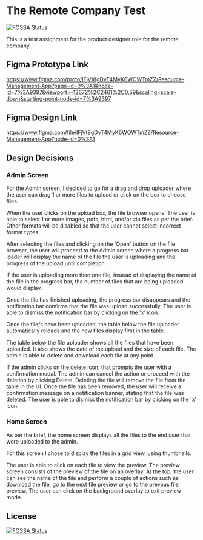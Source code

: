 # The Remote Company Test
[![FOSSA Status](https://app.fossa.com/api/projects/git%2Bgithub.com%2Fpaulinapaz%2Fthe_remote_company_test.svg?type=shield)](https://app.fossa.com/projects/git%2Bgithub.com%2Fpaulinapaz%2Fthe_remote_company_test?ref=badge_shield)

This is a test assignment for the product designer role for the remote company
## Figma Prototype Link
https://www.figma.com/proto/lFjVt8gDvT4MyK6WOWTmZZ/Resource-Management-App?page-id=0%3A1&node-id=7%3A9397&viewport=-13672%2C2461%2C0.59&scaling=scale-down&starting-point-node-id=7%3A9397

## Figma Design Link
https://www.figma.com/file/lFjVt8gDvT4MyK6WOWTmZZ/Resource-Management-App?node-id=0%3A1

## Design Decisions
### Admin Screen
For the Admin screen, I decided to go for a drag and drop uploader where the user can drag 1 or more files to upload or click on the box to choose files. 

When the user clicks on the upload box, the file browser opens. The user is able to select 1 or more images, pdfs, html, and/or zip files as per the brief. Other formats will be disabled so that the user cannot select incorrect format types.

After selecting the files and clicking on the 'Open' button on the file browser, the user will proceed to the Admin screen where a progress bar loader will display the name of the file the user is uploading and the progress of the upload until completion. 

If the user is uploading more than one file, instead of displaying the name of the file in the progress bar, the number of files that are being uploaded would display.

Once the file has finished uploading, the progress bar disappears and the notification bar confirms that the file was upload successfully. The user is able to dismiss the notification bar by clicking on the 'x' icon. 

Once the file/s have been uploaded, the table below the file uploader automatically reloads and the new files display first in the table. 

The table below the file uploader shows all the files that have been uploaded. It also shows the date of the upload and the size of each file. The admin is able to delete and download each file at any point. 

If the admin clicks on the delete icon, that prompts the user with a confirmation modal. The admin can cancel the action or proceed with the deletion by clicking Delete. Deleting the file will remove the file from the table in the UI. Once the file has been removed, the user will receive a confirmation message on a notification banner, stating that the file was deleted. The user is able to dismiss the notification bar by clicking on the 'x' icon. 

### Home Screen
As per the brief, the home screen displays all the files to the end user that were uploaded to the admin. 

For this screen I chose to display the files in a grid view, using thumbnails.

The user is able to click on each file to view the preview. The preview screen consists of the preview of the file on an overlay. At the top, the user can see the name of the file and perform a couple of actions such as download the file, go to the next file preview or go to the prevous file preview. The user can click on the background overlay to exit preview mode. 





## License
[![FOSSA Status](https://app.fossa.com/api/projects/git%2Bgithub.com%2Fpaulinapaz%2Fthe_remote_company_test.svg?type=large)](https://app.fossa.com/projects/git%2Bgithub.com%2Fpaulinapaz%2Fthe_remote_company_test?ref=badge_large)